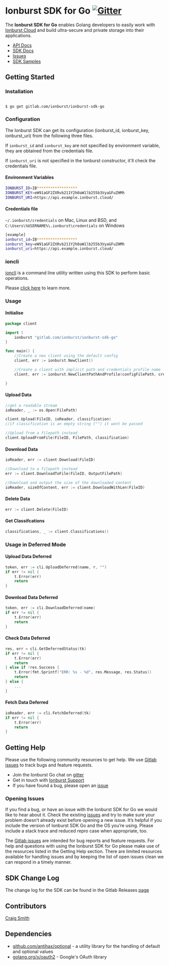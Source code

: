# Ionburst SDK for Go [![Gitter](https://badges.gitter.im/ionburstlimited/community.svg)](https://gitter.im/ionburstlimited/community?utm_source=badge&utm_medium=badge&utm_campaign=pr-badge)

The **Ionburst SDK for Go** enables Golang developers to easily work with [Ionburst Cloud][ionburst] and build ultra-secure and private storage into their applications.

* [API Docs][docs-api]
* [SDK Docs][sdk-website]
* [Issues][sdk-issues]
* [SDK Samples](https://docs.ionburst.io/#/sdk?id=usage)

## Getting Started

### Installation

```sh

$ go get gitlab.com/ionburst/ionburst-sdk-go

```

### Configuration

The Ionburst SDK can get its configuration (ionburst_id, ionburst_key, ionburst_uri) from the following three files.

If `ionburst_id` and `ionburst_key` are not specified by environment variable, they are obtained from the credentials file.

If `ionburst_uri` is not specified in the Ionburst constructor, it'll check the credentials file.

#### Environment Variables

```sh
IONBURST_ID=IB******************
IONBURST_KEY=eW91aGF2ZXRvb211Y2h0aW1lb255b3VyaGFuZHMh
IONBURST_URI=https://api.example.ionburst.cloud/
```

#### Credentials file

`~/.ionburst/credentials` on Mac, Linux and BSD, and `C:\Users\%USERNAME%\.ionburst\credentials` on Windows

```sh
[example]
ionburst_id=IB******************
ionburst_key=eW91aGF2ZXRvb211Y2h0aW1lb255b3VyaGFuZHMh
ionburst_uri=https://api.example.ionburst.cloud/
```

### ioncli

[ioncli](ioncli) is a command line utility written using this SDK to perform basic operations.

Please [click here](ioncli) to learn more.

### Usage

#### Initialise

```go
package client

import (
    ionburst "gitlab.com/ionburst/ionburst-sdk-go"
}

func main() {
    //Create a new client using the default config
    client, err := ionburst.NewClient() 

    //Create a client with implicit path and credentials profile name
    client, err := ionburst.NewClientPathAndProfile(configFilePath, credentialsProfileName, setDebugMode [true/false])

}
```

#### Upload Data

```go
//get a readable stream
ioReader, _ := os.Open(FilePath)

client.Upload(FileID, ioReader, classification)
//if classification is an empty string ("") it wont be passed

//Upload from a filepath instead
client.UploadFromFile(FileID, FilePath, classification)
```

#### Download Data

```go
ioReader, err := client.Download(FileID)

//Download to a filepath instead
err := client.DownloadToFile(FileID, OutputFilePath)

//Download and output the size of the downloaded content
ioReader, sizeOfContent, err := client.DownloadWithLen(FileID)
```

#### Delete Data

```go
err := client.Delete(FileID)
```

#### Get Classifcations

```go
classifications, _ := client.Classifications()
```

### Usage in Deferred Mode

#### Upload Data Deferred

```go
token, err := cli.UploadDeferred(name, r, "")
if err != nil {
    t.Error(err)
    return
}
```

#### Download Data Deferred

```go
token, err := cli.DownloadDeferred(name)
if err != nil {
    t.Error(err)
    return
}
```

#### Check Data Deferred

```go
res, err = cli.GetDeferredStatus(tk)
if err != nil {
    t.Error(err)
    return
} else if !res.Success {
    t.Error(fmt.Sprintf("ERR: %s - %d", res.Message, res.Status))
    return
} else {
    ...
}
```

#### Fetch Data Deferred

```go
ioReader, err := cli.FetchDeferred(tk)
if err != nil {
    t.Error(err)
    return
}
```

## Getting Help

Please use the following community resources to get help. We use [Gitlab issues][sdk-issues] to track bugs and feature requests.

* Join the Ionburst Go chat on [gitter](https://gitter.im/ionburstlimited/community)
* Get in touch with [Ionburst Support](https://docs.ionburst.io/#/introduction?id=contact-amp-support)
* If you have found a bug, please open an [issue][sdk-issues]

### Opening Issues

If you find a bug, or have an issue with the Ionburst SDK for Go we would like to hear about it. Check the existing [issues][sdk-issues] and try to make sure your problem doesn’t already exist before opening a new issue. It’s helpful if you include the version of Ionburst SDK Go and the OS you’re using. Please include a stack trace and reduced repro case when appropriate, too.

The [Gitlab issues][sdk-issues] are intended for bug reports and feature requests. For help and questions with using the Ionburst SDK for Go please make use of the resources listed in the Getting Help section. There are limited resources available for handling issues and by keeping the list of open issues clean we can respond in a timely manner.

## SDK Change Log

The change log for the SDK can be found in the Gitlab Releases [page](https://gitlab.com/ionburst/ionburst-sdk-go/-/releases)

## Contributors

[Craig Smith](https://github.com/spuddleziz)

## Dependencies

* [github.com/antihax/optional](https://github.com/antihax/optional) - a utility library for the handling of default and optional values
* [golang.org/x/oauth2](https://golang.org/x/oauth2) - Google's OAuth library

[ionburst]: https://ionburst.cloud
[sdk-website]: https://ionburst.cloud/docs/sdk
[sdk-source]: https://gitlab.com/ionburst/ionburst-sdk-go
[sdk-issues]: https://gitlab.com/ionburst/ionburst-sdk-go/issues
[sdk-license]: https://gitlab.com/ionburst/ionburst-sdk-go/-/blob/master/LICENSE
[docs-api]: https://ionburst.cloud/docs/api
[ioncli]: https://gitlab.com/ionburst/ionburst-sdk-go/-/tree/master/ioncli